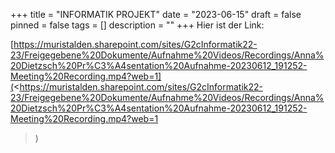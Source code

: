 +++
title = "INFORMATIK PROJEKT"
date = "2023-06-15"
draft = false
pinned = false
tags = []
description = ""
+++
Hier ist der Link: 



[https://muristalden.sharepoint.com/sites/G2cInformatik22-23/Freigegebene%20Dokumente/Aufnahme%20Videos/Recordings/Anna%20Dietzsch%20Pr%C3%A4sentation%20Aufnahme-20230612_191252-Meeting%20Recording.mp4?web=1](<https://muristalden.sharepoint.com/sites/G2cInformatik22-23/Freigegebene%20Dokumente/Aufnahme%20Videos/Recordings/Anna%20Dietzsch%20Pr%C3%A4sentation%20Aufnahme-20230612_191252-Meeting%20Recording.mp4?web=1
>)